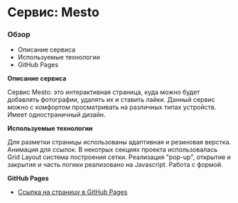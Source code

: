 # Сервис: Mesto

### Обзор
* Описание сервиса
* Используемые технологии
* GitHub Pages

**Описание сервиса**

Сервис Mesto: это интерактивная страница, куда можно будет добавлять фотографии, удалять их и ставить лайки.
Данный сервис можно с комфортом просматривать на различных типах устройств.
Имеет одностраничный дизайн.

**Используемые технологии**

Для разметки страницы использованы адаптивная и резиновая верстка.
Анимация для ссылок.
В некотрых секциях проекта использовалась Grid Layout система построения сетки.
Реализация "pop-up", открытие и закрытие и часть логики реализовано на Javascript.
Работа с формой.

**GitHub Pages**

* [Ссылка на страницу в GitHub Pages](https://pbi6aby.github.io/mesto/)
